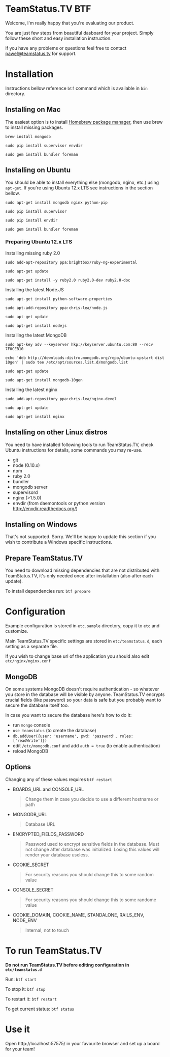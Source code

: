 # TeamStatus.TV BTF

Welcome, I'm really happy that you're evaluating our product.

You are just few steps from beautiful dasboard for your project. Simply follow these short and easy installation instruction.

If you have any problems or questions feel free to contact pawel@teamstatus.tv for support.

# Installation

Instructions bellow reference `btf` command which is available in `bin` directory.

## Installing on Mac

The easiest option is to install [Homebrew package manager](http://brew.sh), then use brew to install missing packages.

`brew install mongodb`

`sudo pip install supervisor envdir`

`sudo gem install bundler foreman`

## Installing on Ubuntu

You should be able to install everything else (mongodb, nginx, etc.) using `apt-get`. If you're using Ubuntu 12.x LTS see instructions in the section bellow.

`sudo apt-get install mongodb nginx python-pip`

`sudo pip install supervisor`

`sudo pip install envdir`

`sudo gem install bundler foreman`

### Preparing Ubuntu 12.x LTS

Installing missing ruby 2.0

`sudo add-apt-repository ppa:brightbox/ruby-ng-experimental`

`sudo apt-get update`

`sudo apt-get install -y ruby2.0 ruby2.0-dev ruby2.0-doc`

Installing the latest Node.JS

`sudo apt-get install python-software-properties`

`sudo apt-add-repository ppa:chris-lea/node.js`

`sudo apt-get update`

`sudo apt-get install nodejs`

Installing the latest MongoDB

`sudo apt-key adv --keyserver hkp://keyserver.ubuntu.com:80 --recv 7F0CEB10`

`echo 'deb http://downloads-distro.mongodb.org/repo/ubuntu-upstart dist 10gen' | sudo tee /etc/apt/sources.list.d/mongodb.list`

`sudo apt-get update`

`sudo apt-get install mongodb-10gen`

Installing the latest nginx

`sudo add-apt-repository ppa:chris-lea/nginx-devel`

`sudo apt-get update`

`sudo apt-get install nginx`

## Installing on other Linux distros

You need to have installed following tools to run TeamStatus.TV, check Ubuntu instructions for details, some commands you may re-use.

* git
* node (0.10.x)
* npm
* ruby 2.0
* bundler
* mongodb server
* supervisord
* nginx (>1.5.0)
* envdir (from daemontools or python version http://envdir.readthedocs.org/)

## Installing on Windows

That's not supported. Sorry. We'll be happy to update this section if you wish to contribute a Windows specific instructions.

## Prepare TeamStatus.TV

You need to download missing dependencies that are not distributed with TeamStatus.TV, it's only needed once after installation (also after each update).

To install dependencies run: `btf prepare`

# Configuration

Example configuration is stored in `etc.sample` directory, copy it to `etc` and customize.

Main TeamStatus.TV specific settings are stored in `etc/teamstatus.d`, each setting as a separate file.

If you wish to change base url of the application you should also edit `etc/nginx/nginx.conf`

## MongoDB

On some systems MongoDB doesn't require authentication - so whatever you store in the database will be visible by anyone. TeamStatus.TV encrypts crucial fields (like password) so your data is safe but you probably want to secure the database itself too.

In case you want to secure the database here's how to do it:

* run `mongo` console
* `use teamstatus` (to create the database)
* `db.addUser({user: 'username', pwd: 'password', roles: ['readWrite']})`
* edit `/etc/mongodb.conf` and add `auth = true` (to enable authentication)
* reload MongoDB

## Options

Changing any of these values requires `btf restart`

*	BOARDS_URL and CONSOLE_URL

	> Change them in case you decide to use a different hostname or path

* MONGODB_URL

	> Database URL

* ENCRYPTED_FIELDS_PASSWORD

	> Password used to encrypt sensitive fields in the database. Must not change after database was initialized. Losing this values will render your database useless.

* COOKIE_SECRET

	> For security reasons you should change this to some random value

* CONSOLE_SECRET

	> For security reasons you should change this to some randome value

* COOKIE_DOMAIN, COOKIE_NAME, STANDALONE, RAILS_ENV, NODE_ENV

	> Internal, not to touch

# To run TeamStatus.TV

**Do not run TeamStatus.TV before editing configuration in `etc/teamstatus.d`**

Run: `btf start`

To stop it: `btf stop`

To restart it: `btf restart`

To get current status: `btf status`

# Use it

Open http://localhost:57575/ in your favourite browser and set up a board for your team!
